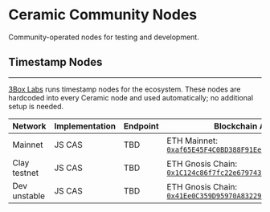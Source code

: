 # **Ceramic Community Nodes**

Community-operated nodes for testing and development.

## **Timestamp Nodes**
---
[3Box Labs](https://3boxlabs.com) runs timestamp nodes for the ecosystem. These nodes are hardcoded into every Ceramic node and used automatically; no additional setup is needed.

| Network | Implementation | Endpoint | Blockchain Address | Host |
| ------- | -------------- | --- | ---- | --- |
| Mainnet | JS CAS | TBD | ETH Mainnet: [`0xaf65E45F4C0BD388F91EeB23cFCd52F4fCdd6Ee2`](https://etherscan.io/address/0xaf65e45f4c0bd388f91eeb23cfcd52f4fcdd6ee2) | 3Box Labs |
| Clay testnet | JS CAS | TBD | ETH Gnosis Chain: [`0x1C124c86f7fc22e67974337E889a513b16a5703f`](https://ropsten.etherscan.io/address/0x1C124c86f7fc22e67974337E889a513b16a5703f) | 3Box Labs |
| Dev unstable | JS CAS | TBD | ETH Gnosis Chain: [`0x41Ee0C359D95970A83229D8e9801cc2672390217`](https://rinkeby.etherscan.io/address/0x41Ee0C359D95970A83229D8e9801cc2672390217) | 3Box Labs |
